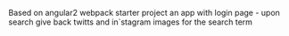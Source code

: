 Based on angular2 webpack starter project
an app with login page - upon search give back twitts and in`stagram images for the search term

